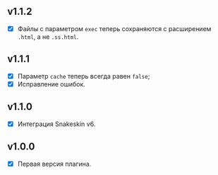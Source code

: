 ## v1.1.2

- [x] Файлы с параметром `exec` теперь сохраняются с расширением `.html`, а не `.ss.html`.

## v1.1.1

- [x] Параметр `cache` теперь всегда равен `false`;
- [x] Исправление ошибок.

## v1.1.0

- [x] Интеграция Snakeskin v6.

## v1.0.0

- [x] Первая версия плагина.
